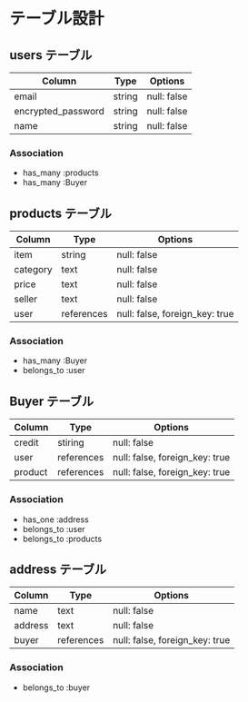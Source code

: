# テーブル設計

## users テーブル

| Column             | Type   | Options     |
| ------------------ | ------ | ----------- |
| email              | string | null: false |
| encrypted_password | string | null: false |
| name               | string | null: false |

### Association

- has_many :products
- has_many :Buyer

## products テーブル

| Column     | Type       | Options                        |
| ---------- | ---------- | ------------------------------ |
| item       | string     | null: false                    |
| category   | text       | null: false                    |
| price      | text       | null: false                    |
| seller     | text       | null: false                    |
| user       | references | null: false, foreign_key: true |

### Association

- has_many :Buyer
- belongs_to :user

## Buyer テーブル

| Column    | Type       | Options                        |
| --------- | ---------- | ------------------------------ |
| credit    | stiring    | null: false                    |
| user      | references | null: false, foreign_key: true |
| product   | references | null: false, foreign_key: true |

### Association

- has_one    :address
- belongs_to :user
- belongs_to :products

## address テーブル

| Column    | Type       | Options                        |
| --------- | ---------- | ------------------------------ |
| name      | text       | null: false                    |
| address   | text       | null: false                    |
| buyer     | references | null: false, foreign_key: true |

### Association

- belongs_to :buyer
